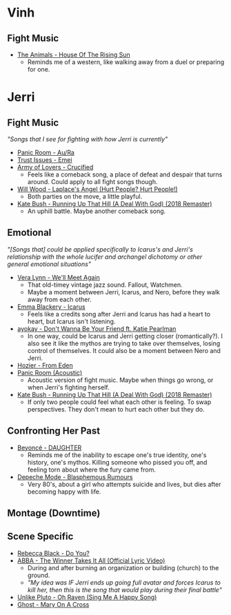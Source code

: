 # Vinh
## Fight Music
- [The Animals - House Of The Rising Sun](https://youtu.be/AEuFaRBGDcw?si=_rJ_nuXxe5is8OJF) 
	- Reminds me of a western, like walking away from a duel or preparing for one.
# Jerri
## Fight Music
*"Songs that I see for fighting with how Jerri is currently"*
- [Panic Room - Au/Ra](https://youtu.be/HFD_DURA-N0?si=MFSbAx5Ip819xF2T)
- [Trust Issues - Emei](https://youtu.be/qejvs16xGZA?si=ZZeeyJNYa2X8V4p9)
- [Army of Lovers - Crucified](https://youtu.be/ab-IImsyhNM?si=rU2iyHY3UCM1k8YJ)
	- Feels like a comeback song, a place of defeat and despair that turns around. Could apply to all fight songs though.
- [Will Wood - Laplace's Angel (Hurt People? Hurt People!)](https://youtu.be/4rX5a3bnG4s?si=du58pnXCyAWiZDdy)
	- Both parties on the move, a little playful.
- [Kate Bush - Running Up That Hill (A Deal With God) (2018 Remaster)](https://youtu.be/HYwNM1t9ltI?si=craGdAAn6Ky1ln_n)
	- An uphill battle. Maybe another comeback song.
## Emotional
*"\[Songs that] could be applied specifically to Icarus's and Jerri's relationship with the whole lucifer and archangel dichotomy or other general emotional situations"*
- [Vera Lynn - We'll Meet Again](https://youtu.be/HsM_VmN6ytk?si=eSazsLC-cTzNfXrN)
	- That old-timey vintage jazz sound. Fallout, Watchmen.
	- Maybe a moment between Jerri, Icarus, and Nero, before they walk away from each other.
- [Emma Blackery - Icarus](https://youtu.be/TklEhgZql4Q?si=4KmJmtczHhuSPkjK)
	- Feels like a credits song after Jerri and Icarus has had a heart to heart, but Icarus isn't listening.
- [ayokay - Don't Wanna Be Your Friend ft. Katie Pearlman](https://youtu.be/yNIzCtbshn0?si=FLg-n1pjBvEsFAmy)
	- In one way, could be Icarus and Jerri getting closer (romantically?). I also see it like the mythos are trying to take over themselves, losing control of themselves. It could also be a moment between Nero and Jerri.
- [Hozier - From Eden](https://youtu.be/JmWbBUxSNUU?si=GJNJzfyQPZgs1B1s)
- [Panic Room (Acoustic)](https://youtu.be/FVT9NVHQ7NU?si=YzD_htqlyJdobREM)
	- Acoustic version of fight music. Maybe when things go wrong, or when Jerri's fighting herself.
- [Kate Bush - Running Up That Hill (A Deal With God) (2018 Remaster)](https://youtu.be/HYwNM1t9ltI?si=craGdAAn6Ky1ln_n)
	- If only two people could feel what each other is feeling. To swap perspectives. They don't mean to hurt each other but they do.
## Confronting Her Past
- [Beyoncé - DAUGHTER](https://youtu.be/cjeC0zNqigo?si=lvs_-eIdggFxh1rT)
	- Reminds me of the inability to escape one's true identity, one's history, one's mythos. Killing someone who pissed you off, and feeling torn about where the fury came from.
- [Depeche Mode - Blasphemous Rumours](https://youtu.be/z6wygmw2wPA?si=zaja6IvMZoRk0sV9)
	- Very 80's, about a girl who attempts suicide and lives, but dies after becoming happy with life.
## Montage (Downtime)

## Scene Specific
- [Rebecca Black - Do You?](https://www.youtube.com/watch?v=YPDARrwrdMM)
- [ABBA - The Winner Takes It All (Official Lyric Video)](https://youtu.be/81WhM9dOcYI?si=TY-xeif9Lv7KiuM1)
	- During and after burning an organization or building (church) to the ground.
	- *"My idea was IF Jerri ends up going full avatar and forces Icarus to kill her, then this is the song that would play during their final battle"*
- [Unlike Pluto - Oh Raven (Sing Me A Happy Song)](https://youtu.be/cl_NE_Si7hI?si=nbJsyOPQBmyFowOF)
- [Ghost - Mary On A Cross](https://youtu.be/k5mX3NkA7jM?si=S9eQD9rygNrvq5al)
